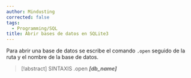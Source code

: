 ```yaml
---
author: Mindusting
corrected: false
tags:
  - Programming/SQL
title: Abrir bases de datos en SQLite3
---
```


Para abrir una base de datos se escribe el comando `.open` seguido de la ruta y el nombre de la base de datos.

> [!abstract] SINTAXIS
> .open ***[db_name]***
